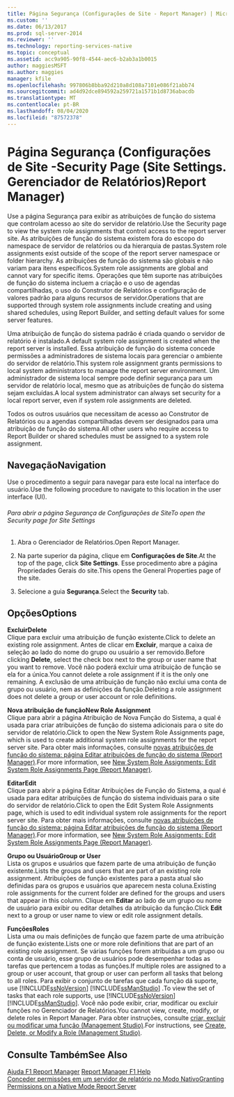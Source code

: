 ```yaml
---
title: Página Segurança (Configurações de Site - Report Manager) | Microsoft Docs
ms.custom: ''
ms.date: 06/13/2017
ms.prod: sql-server-2014
ms.reviewer: ''
ms.technology: reporting-services-native
ms.topic: conceptual
ms.assetid: acc9a905-90f8-4544-aec6-b2ab3a1b0015
author: maggiesMSFT
ms.author: maggies
manager: kfile
ms.openlocfilehash: 997806b8bba92d210a8d108a7101e086f21abb74
ms.sourcegitcommit: ad4d92dce894592a259721a1571b1d8736abacdb
ms.translationtype: MT
ms.contentlocale: pt-BR
ms.lasthandoff: 08/04/2020
ms.locfileid: "87572378"
---
```

# <a name="security-page-site-settings-report-manager"></a><span data-ttu-id="916f1-103">Página Segurança (Configurações de Site -</span><span class="sxs-lookup"><span data-stu-id="916f1-103">Security Page (Site Settings.</span></span> <span data-ttu-id="916f1-104">Gerenciador de Relatórios)</span><span class="sxs-lookup"><span data-stu-id="916f1-104">Report Manager)</span></span>
  <span data-ttu-id="916f1-105">Use a página Segurança para exibir as atribuições de função do sistema que controlam acesso ao site do servidor de relatório.</span><span class="sxs-lookup"><span data-stu-id="916f1-105">Use the Security page to view the system role assignments that control access to the report server site.</span></span> <span data-ttu-id="916f1-106">As atribuições de função do sistema existem fora do escopo do namespace de servidor de relatórios ou da hierarquia de pastas.</span><span class="sxs-lookup"><span data-stu-id="916f1-106">System role assignments exist outside of the scope of the report server namespace or folder hierarchy.</span></span> <span data-ttu-id="916f1-107">As atribuições de função do sistema são globais e não variam para itens específicos.</span><span class="sxs-lookup"><span data-stu-id="916f1-107">System role assignments are global and cannot vary for specific items.</span></span> <span data-ttu-id="916f1-108">Operações que têm suporte nas atribuições de função do sistema incluem a criação e o uso de agendas compartilhadas, o uso do Construtor de Relatórios e configuração de valores padrão para alguns recursos de servidor.</span><span class="sxs-lookup"><span data-stu-id="916f1-108">Operations that are supported through system role assignments include creating and using shared schedules, using Report Builder, and setting default values for some server features.</span></span>  
  
 <span data-ttu-id="916f1-109">Uma atribuição de função do sistema padrão é criada quando o servidor de relatório é instalado.</span><span class="sxs-lookup"><span data-stu-id="916f1-109">A default system role assignment is created when the report server is installed.</span></span> <span data-ttu-id="916f1-110">Essa atribuição de função do sistema concede permissões a administradores de sistema locais para gerenciar o ambiente do servidor de relatório.</span><span class="sxs-lookup"><span data-stu-id="916f1-110">This system role assignment grants permissions to local system administrators to manage the report server environment.</span></span> <span data-ttu-id="916f1-111">Um administrador de sistema local sempre pode definir segurança para um servidor de relatório local, mesmo que as atribuições de função do sistema sejam excluídas.</span><span class="sxs-lookup"><span data-stu-id="916f1-111">A local system administrator can always set security for a local report server, even if system role assignments are deleted.</span></span>  
  
 <span data-ttu-id="916f1-112">Todos os outros usuários que necessitam de acesso ao Construtor de Relatórios ou a agendas compartilhadas devem ser designados para uma atribuição de função do sistema.</span><span class="sxs-lookup"><span data-stu-id="916f1-112">All other users who require access to Report Builder or shared schedules must be assigned to a system role assignment.</span></span>  
  
## <a name="navigation"></a><span data-ttu-id="916f1-113">Navegação</span><span class="sxs-lookup"><span data-stu-id="916f1-113">Navigation</span></span>  
 <span data-ttu-id="916f1-114">Use o procedimento a seguir para navegar para este local na interface do usuário.</span><span class="sxs-lookup"><span data-stu-id="916f1-114">Use the following procedure to navigate to this location in the user interface (UI).</span></span>  
  
###### <a name="to-open-the-security-page-for-site-settings"></a><span data-ttu-id="916f1-115">Para abrir a página Segurança de Configurações de Site</span><span class="sxs-lookup"><span data-stu-id="916f1-115">To open the Security page for Site Settings</span></span>  
  
1.  <span data-ttu-id="916f1-116">Abra o Gerenciador de Relatórios.</span><span class="sxs-lookup"><span data-stu-id="916f1-116">Open Report Manager.</span></span>  
  
2.  <span data-ttu-id="916f1-117">Na parte superior da página, clique em **Configurações de Site**.</span><span class="sxs-lookup"><span data-stu-id="916f1-117">At the top of the page, click **Site Settings**.</span></span> <span data-ttu-id="916f1-118">Esse procedimento abre a página Propriedades Gerais do site.</span><span class="sxs-lookup"><span data-stu-id="916f1-118">This opens the General Properties page of the site.</span></span>  
  
3.  <span data-ttu-id="916f1-119">Selecione a guia **Segurança**.</span><span class="sxs-lookup"><span data-stu-id="916f1-119">Select the **Security** tab.</span></span>  
  
## <a name="options"></a><span data-ttu-id="916f1-120">Opções</span><span class="sxs-lookup"><span data-stu-id="916f1-120">Options</span></span>  
 <span data-ttu-id="916f1-121">**Excluir**</span><span class="sxs-lookup"><span data-stu-id="916f1-121">**Delete**</span></span>  
 <span data-ttu-id="916f1-122">Clique para excluir uma atribuição de função existente.</span><span class="sxs-lookup"><span data-stu-id="916f1-122">Click to delete an existing role assignment.</span></span> <span data-ttu-id="916f1-123">Antes de clicar em **Excluir**, marque a caixa de seleção ao lado do nome do grupo ou usuário a ser removido.</span><span class="sxs-lookup"><span data-stu-id="916f1-123">Before clicking **Delete**, select the check box next to the group or user name that you want to remove.</span></span> <span data-ttu-id="916f1-124">Você não poderá excluir uma atribuição de função se ela for a única.</span><span class="sxs-lookup"><span data-stu-id="916f1-124">You cannot delete a role assignment if it is the only one remaining.</span></span> <span data-ttu-id="916f1-125">A exclusão de uma atribuição de função não exclui uma conta de grupo ou usuário, nem as definições da função.</span><span class="sxs-lookup"><span data-stu-id="916f1-125">Deleting a role assignment does not delete a group or user account or role definitions.</span></span>  
  
 <span data-ttu-id="916f1-126">**Nova atribuição de função**</span><span class="sxs-lookup"><span data-stu-id="916f1-126">**New Role Assignment**</span></span>  
 <span data-ttu-id="916f1-127">Clique para abrir a página Atribuição de Nova Função do Sistema, a qual é usada para criar atribuições de função do sistema adicionais para o site do servidor de relatório.</span><span class="sxs-lookup"><span data-stu-id="916f1-127">Click to open the New System Role Assignments page, which is used to create additional system role assignments for the report server site.</span></span> <span data-ttu-id="916f1-128">Para obter mais informações, consulte [novas atribuições de função do sistema: página Editar atribuições de função do sistema &#40;Report Manager&#41;](../../2014/reporting-services/new-system-role-assignments-edit-system-role-assignments-page-report-manager.md).</span><span class="sxs-lookup"><span data-stu-id="916f1-128">For more information, see [New System Role Assignments: Edit System Role Assignments Page &#40;Report Manager&#41;](../../2014/reporting-services/new-system-role-assignments-edit-system-role-assignments-page-report-manager.md).</span></span>  
  
 <span data-ttu-id="916f1-129">**Editar**</span><span class="sxs-lookup"><span data-stu-id="916f1-129">**Edit**</span></span>  
 <span data-ttu-id="916f1-130">Clique para abrir a página Editar Atribuições de Função do Sistema, a qual é usada para editar atribuições de função do sistema individuais para o site do servidor de relatório.</span><span class="sxs-lookup"><span data-stu-id="916f1-130">Click to open the Edit System Role Assignments page, which is used to edit individual system role assignments for the report server site.</span></span> <span data-ttu-id="916f1-131">Para obter mais informações, consulte [novas atribuições de função do sistema: página Editar atribuições de função do sistema &#40;Report Manager&#41;](../../2014/reporting-services/new-system-role-assignments-edit-system-role-assignments-page-report-manager.md).</span><span class="sxs-lookup"><span data-stu-id="916f1-131">For more information, see [New System Role Assignments: Edit System Role Assignments Page &#40;Report Manager&#41;](../../2014/reporting-services/new-system-role-assignments-edit-system-role-assignments-page-report-manager.md).</span></span>  
  
 <span data-ttu-id="916f1-132">**Grupo ou Usuário**</span><span class="sxs-lookup"><span data-stu-id="916f1-132">**Group or User**</span></span>  
 <span data-ttu-id="916f1-133">Lista os grupos e usuários que fazem parte de uma atribuição de função existente.</span><span class="sxs-lookup"><span data-stu-id="916f1-133">Lists the groups and users that are part of an existing role assignment.</span></span> <span data-ttu-id="916f1-134">Atribuições de função existentes para a pasta atual são definidas para os grupos e usuários que aparecem nesta coluna.</span><span class="sxs-lookup"><span data-stu-id="916f1-134">Existing role assignments for the current folder are defined for the groups and users that appear in this column.</span></span> <span data-ttu-id="916f1-135">Clique em **Editar** ao lado de um grupo ou nome de usuário para exibir ou editar detalhes da atribuição da função.</span><span class="sxs-lookup"><span data-stu-id="916f1-135">Click **Edit** next to a group or user name to view or edit role assignment details.</span></span>  
  
 <span data-ttu-id="916f1-136">**Funções**</span><span class="sxs-lookup"><span data-stu-id="916f1-136">**Roles**</span></span>  
 <span data-ttu-id="916f1-137">Lista uma ou mais definições de função que fazem parte de uma atribuição de função existente.</span><span class="sxs-lookup"><span data-stu-id="916f1-137">Lists one or more role definitions that are part of an existing role assignment.</span></span> <span data-ttu-id="916f1-138">Se várias funções forem atribuídas a um grupo ou conta de usuário, esse grupo de usuários pode desempenhar todas as tarefas que pertencem a todas as funções.</span><span class="sxs-lookup"><span data-stu-id="916f1-138">If multiple roles are assigned to a group or user account, that group or user can perform all tasks that belong to all roles.</span></span> <span data-ttu-id="916f1-139">Para exibir o conjunto de tarefas que cada função dá suporte, use [!INCLUDE[ssNoVersion](../includes/ssnoversion-md.md)] [!INCLUDE[ssManStudio](../includes/ssmanstudio-md.md)] .</span><span class="sxs-lookup"><span data-stu-id="916f1-139">To view the set of tasks that each role supports, use [!INCLUDE[ssNoVersion](../includes/ssnoversion-md.md)] [!INCLUDE[ssManStudio](../includes/ssmanstudio-md.md)].</span></span> <span data-ttu-id="916f1-140">Você não pode exibir, criar, modificar ou excluir funções no Gerenciador de Relatórios.</span><span class="sxs-lookup"><span data-stu-id="916f1-140">You cannot view, create, modify, or delete roles in Report Manager.</span></span> <span data-ttu-id="916f1-141">Para obter instruções, consulte [criar, excluir ou modificar uma função &#40;Management Studio&#41;](security/role-definitions-create-delete-or-modify.md).</span><span class="sxs-lookup"><span data-stu-id="916f1-141">For instructions, see [Create, Delete, or Modify a Role &#40;Management Studio&#41;](security/role-definitions-create-delete-or-modify.md).</span></span>  
  
## <a name="see-also"></a><span data-ttu-id="916f1-142">Consulte Também</span><span class="sxs-lookup"><span data-stu-id="916f1-142">See Also</span></span>  
 <span data-ttu-id="916f1-143">[Ajuda F1 Report Manager](../../2014/reporting-services/report-manager-f1-help.md) </span><span class="sxs-lookup"><span data-stu-id="916f1-143">[Report Manager F1 Help](../../2014/reporting-services/report-manager-f1-help.md) </span></span>  
 [<span data-ttu-id="916f1-144">Conceder permissões em um servidor de relatório no Modo Nativo</span><span class="sxs-lookup"><span data-stu-id="916f1-144">Granting Permissions on a Native Mode Report Server</span></span>](security/granting-permissions-on-a-native-mode-report-server.md)  
  
  
